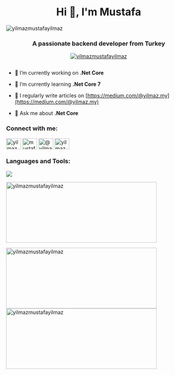 <h1 align="center">Hi 👋, I'm Mustafa</h1>
<p align="left"> <img src="https://komarev.com/ghpvc/?username=yilmazmustafayilmaz&label=Profile%20views&color=0e75b6&style=flat" alt="yilmazmustafayilmaz" /> </p>
<h3 align="center">A passionate backend developer from Turkey</h3>

<p align="center"> <a href="https://github.com/ryo-ma/github-profile-trophy"><img src="https://github-profile-trophy.vercel.app/?username=yilmazmustafayilmaz&theme=onedark&column=7" alt="yilmazmustafayilmaz" /></a> </p>

<p align="left"> <a href="https://twitter.com/" target="blank"><img src="https://img.shields.io/twitter/follow/?logo=twitter&style=for-the-badge" alt="" /></a> </p>

- 🔭 I’m currently working on **.Net Core**

- 🌱 I’m currently learning **.Net Core 7**

- 📝 I regularly write articles on [https://medium.com/@yilmaz.my](https://medium.com/@yilmaz.my)

- 💬 Ask me about **.Net Core**

<h3 align="left">Connect with me:</h3>
<p align="left">
<a href="https://linkedin.com/in/yilmazmustafayilmaz" target="blank"><img align="center" src="https://raw.githubusercontent.com/rahuldkjain/github-profile-readme-generator/master/src/images/icons/Social/linked-in-alt.svg" alt="yilmazmustafayilmaz" height="30" width="40" /></a>
<a href="https://instagram.com/mustafa.y.i.l.m.a.z" target="blank"><img align="center" src="https://raw.githubusercontent.com/rahuldkjain/github-profile-readme-generator/master/src/images/icons/Social/instagram.svg" alt="mustafa.y.i.l.m.a.z" height="30" width="40" /></a>
<a href="https://medium.com/@yilmaz.my" target="blank"><img align="center" src="https://raw.githubusercontent.com/rahuldkjain/github-profile-readme-generator/master/src/images/icons/Social/medium.svg" alt="@yilmaz.my" height="30" width="40" /></a>
<a href="https://www.hackerrank.com/yilmaz_my" target="blank"><img align="center" src="https://raw.githubusercontent.com/rahuldkjain/github-profile-readme-generator/master/src/images/icons/Social/hackerrank.svg" alt="yilmaz_my" height="30" width="40" /></a>
</p>

<h3 align="left">Languages and Tools:</h3>
<p align="left">
  <a href="https://skillicons.dev">
    <img src="https://skillicons.dev/icons?i=cs,dotnet,visualstudio,vscode,bootstrap,html,css,mysql,postgres,redis,git,github"/>
  </a>
</p>

<p><img align="center" width="410" height="165" src="https://github-readme-stats.vercel.app/api/top-langs?username=yilmazmustafayilmaz&show_icons=true&locale=en&layout=compact&theme=radical" alt="yilmazmustafayilmaz" /></p>

<p><img align="left" width="410" height="165" src="https://github-readme-streak-stats.herokuapp.com/?user=yilmazmustafayilmaz&show_icons=true&theme=radical" alt="yilmazmustafayilmaz" /></p>

<p><img align="center" width="410" height="165" src="https://github-readme-stats.vercel.app/api?username=yilmazmustafayilmaz&show_icons=true&locale=en&theme=radical" alt="yilmazmustafayilmaz" /></p>
